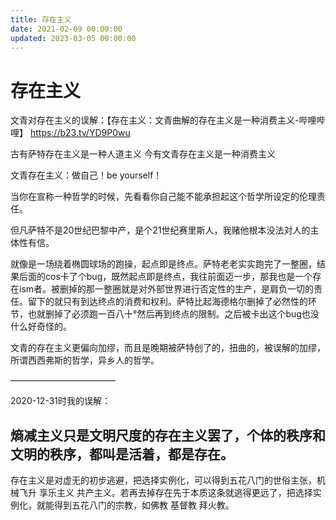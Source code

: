 ```yaml
---
title: 存在主义
date: 2021-02-09 00:00:00
updated: 2023-03-05 00:00:00
---
```


# 存在主义

文青对存在主义的误解：【存在主义：文青曲解的存在主义是一种消费主义-哔哩哔哩】 https://b23.tv/YD9P0wu

古有萨特存在主义是一种人道主义
今有文青存在主义是一种消费主义

文青存在主义：做自己！be yourself！

当你在宣称一种哲学的时候，先看看你自己能不能承担起这个哲学所设定的伦理责任。

但凡萨特不是20世纪巴黎中产，是个21世纪赛里斯人，我赌他根本没法对人的主体性有信。

就像是一场绕着椭圆球场的跑操，起点即是终点。萨特老老实实跑完了一整圈，结果后面的cos卡了个bug，既然起点即是终点，我往前面迈一步，那我也是一个存在ism者。被删掉的那一整圈就是对外部世界进行否定性的生产，是肩负一切的责任。留下的就只有到达终点的消费和权利。萨特比起海德格尔删掉了必然性的环节，也就删掉了必须跑一百八十°然后再到终点的限制。之后被卡出这个bug也没什么好奇怪的。

文青的存在主义更偏向加缪，而且是晚期被萨特创了的，扭曲的，被误解的加缪，所谓西西弗斯的哲学，异乡人的哲学。

————————————

2020-12-31时我的误解：

熵减主义只是文明尺度的存在主义罢了，个体的秩序和文明的秩序，都叫是活着，都是存在。
--
存在主义是对虚无的初步逃避，把选择实例化，可以得到五花八门的世俗主张，机械飞升 享乐主义 共产主义。若再去掉存在先于本质这条就逃得更远了，把选择实例化，就能得到五花八门的宗教，如佛教 基督教 拜火教。
